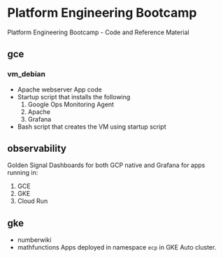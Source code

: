 # Platform Engineering Bootcamp
Platform Engineering Bootcamp - Code and Reference Material

## gce

### vm_debian
- Apache webserver App code
- Startup script that installs the following 
    1. Google Ops Monitoring Agent
    2. Apache
    3. Grafana
- Bash script that creates the VM using startup script

## observability
Golden Signal Dashboards for both GCP native and Grafana for apps running in:
1. GCE
2. GKE
3. Cloud Run

## gke
- numberwiki
- mathfunctions
Apps deployed in namespace `ecp` in GKE Auto cluster.